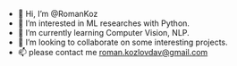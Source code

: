 - 👋 Hi, I’m @RomanKoz
- 👀 I’m interested in ML researches with Python.
- 🌱 I’m currently learning Computer Vision, NLP.
- 💞️ I’m looking to collaborate on some interesting projects.
- 📫 please contact me roman.kozlovdav@gmail.com

<!---
RomanKoz/RomanKoz is a ✨ special ✨ repository because its `README.md` (this file) appears on your GitHub profile.
You can click the Preview link to take a look at your changes.
--->
